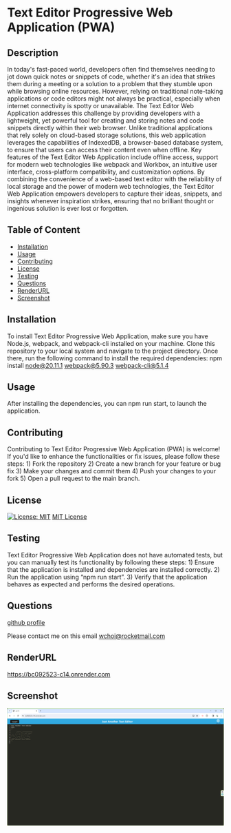 # Text Editor Progressive Web Application (PWA)

## Description

In today's fast-paced world, developers often find themselves needing to jot down quick notes or snippets of code, whether it's an idea that strikes them during a meeting or a solution to a problem that they stumble upon while browsing online resources. However, relying on traditional note-taking applications or code editors might not always be practical, especially when internet connectivity is spotty or unavailable. The Text Editor Web Application addresses this challenge by providing developers with a lightweight, yet powerful tool for creating and storing notes and code snippets directly within their web browser. Unlike traditional applications that rely solely on cloud-based storage solutions, this web application leverages the capabilities of IndexedDB, a browser-based database system, to ensure that users can access their content even when offline. Key features of the Text Editor Web Application include offline access, support for modern web technologies like webpack and Workbox, an intuitive user interface, cross-platform compatibility, and customization options. By combining the convenience of a web-based text editor with the reliability of local storage and the power of modern web technologies, the Text Editor Web Application empowers developers to capture their ideas, snippets, and insights whenever inspiration strikes, ensuring that no brilliant thought or ingenious solution is ever lost or forgotten.

## Table of Content

- [Installation](#installation)
- [Usage](#usage)
- [Contributing](#contributing)
- [License](#license)
- [Testing](#testing)
- [Questions](#questions)
- [RenderURL](#RenderURL)
- [Screenshot](#screenshot)

## Installation

To install Text Editor Progressive Web Application, make sure you have Node.js, webpack, and webpack-cli installed on your machine. Clone this repository to your local system and navigate to the project directory. Once there, run the following command to install the required dependencies: npm install node@20.11.1 webpack@5.90.3 webpack-cli@5.1.4

## Usage

After installing the dependencies, you can npm run start, to launch the application.

## Contributing

Contributing to Text Editor Progressive Web Application (PWA) is welcome! If you'd like to enhance the functionalities or fix issues, please follow these steps: 1) Fork the repository 2) Create a new branch for your feature or bug fix 3) Make your changes and commit them 4) Push your changes to your fork 5) Open a pull request to the main branch.

## License

[![License: MIT](https://img.shields.io/badge/License-MIT-yellow.svg)](https://opensource.org/licenses/MIT)
[MIT License](https://opensource.org/licenses/MIT)

## Testing

Text Editor Progressive Web Application does not have automated tests, but you can manually test its functionality by following these steps: 1) Ensure that the application is installed and dependencies are installed correctly. 2) Run the application using “npm run start”. 3) Verify that the application behaves as expected and performs the desired operations.

## Questions

[github profile](https://github.com/wchoi888)

Please contact me on this email wchoi@rocketmail.com

## RenderURL

https://bc092523-c14.onrender.com

## Screenshot

![alt text](image.png)
